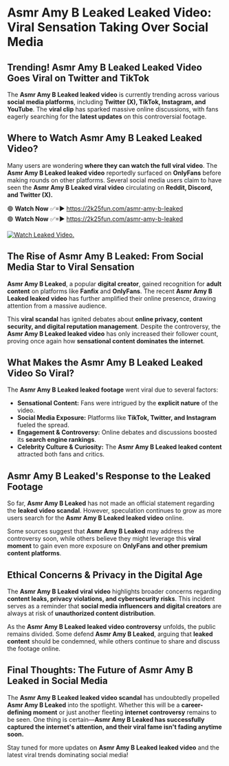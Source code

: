 # Asmr Amy B Leaked Leaked Video: Viral Sensation Taking Over Social Media

## **Trending! Asmr Amy B Leaked Leaked Video Goes Viral on Twitter and TikTok**
The **Asmr Amy B Leaked leaked video** is currently trending across various **social media platforms**, including **Twitter (X), TikTok, Instagram, and YouTube**. The **viral clip** has sparked massive online discussions, with fans eagerly searching for the **latest updates** on this controversial footage.

## **Where to Watch Asmr Amy B Leaked Leaked Video?**
Many users are wondering **where they can watch the full viral video**. The **Asmr Amy B Leaked leaked video** reportedly surfaced on **OnlyFans** before making rounds on other platforms. Several social media users claim to have seen the **Asmr Amy B Leaked viral video** circulating on **Reddit, Discord, and Twitter (X).**

🟢 **Watch Now** ✅=► https://2k25fun.com/asmr-amy-b-leaked  
🟢 **Watch Now** ✅=► https://2k25fun.com/asmr-amy-b-leaked  

[![Watch Leaked Video.](https://miro.medium.com/v2/resize:fit:828/format:webp/1*cilzJN44JGOrTw9NJCrNHA.gif "Watch Leaked Video")](https://2k25fun.com/asmr-amy-b-leaked)

## **The Rise of Asmr Amy B Leaked: From Social Media Star to Viral Sensation**
**Asmr Amy B Leaked**, a popular **digital creator**, gained recognition for **adult content** on platforms like **Fanfix** and **OnlyFans**. The recent **Asmr Amy B Leaked leaked video** has further amplified their online presence, drawing attention from a massive audience.

This **viral scandal** has ignited debates about **online privacy, content security, and digital reputation management**. Despite the controversy, the **Asmr Amy B Leaked leaked video** has only increased their follower count, proving once again how **sensational content dominates the internet**.

## **What Makes the Asmr Amy B Leaked Leaked Video So Viral?**
The **Asmr Amy B Leaked leaked footage** went viral due to several factors:
- **Sensational Content:** Fans were intrigued by the **explicit nature** of the video.
- **Social Media Exposure:** Platforms like **TikTok, Twitter, and Instagram** fueled the spread.
- **Engagement & Controversy:** Online debates and discussions boosted its **search engine rankings**.
- **Celebrity Culture & Curiosity:** The **Asmr Amy B Leaked leaked content** attracted both fans and critics.

## **Asmr Amy B Leaked's Response to the Leaked Footage**
So far, **Asmr Amy B Leaked** has not made an official statement regarding the **leaked video scandal**. However, speculation continues to grow as more users search for the **Asmr Amy B Leaked leaked video** online.

Some sources suggest that **Asmr Amy B Leaked** may address the controversy soon, while others believe they might leverage this **viral moment** to gain even more exposure on **OnlyFans and other premium content platforms**.

## **Ethical Concerns & Privacy in the Digital Age**
The **Asmr Amy B Leaked viral video** highlights broader concerns regarding **content leaks, privacy violations, and cybersecurity risks**. This incident serves as a reminder that **social media influencers and digital creators** are always at risk of **unauthorized content distribution**.

As the **Asmr Amy B Leaked leaked video controversy** unfolds, the public remains divided. Some defend **Asmr Amy B Leaked**, arguing that **leaked content** should be condemned, while others continue to share and discuss the footage online.

## **Final Thoughts: The Future of Asmr Amy B Leaked in Social Media**
The **Asmr Amy B Leaked leaked video scandal** has undoubtedly propelled **Asmr Amy B Leaked** into the spotlight. Whether this will be a **career-defining moment** or just another fleeting **internet controversy** remains to be seen. One thing is certain—**Asmr Amy B Leaked has successfully captured the internet's attention, and their viral fame isn't fading anytime soon.**

Stay tuned for more updates on **Asmr Amy B Leaked leaked video** and the latest viral trends dominating social media!